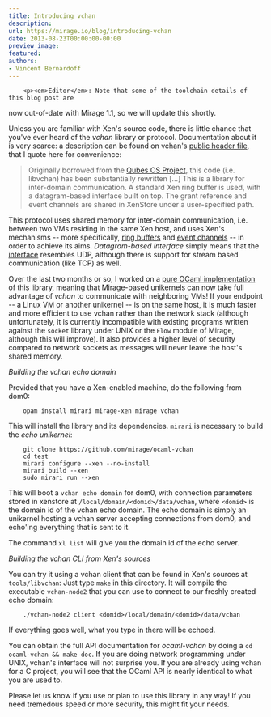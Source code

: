 ```yaml
---
title: Introducing vchan
description:
url: https://mirage.io/blog/introducing-vchan
date: 2013-08-23T00:00:00-00:00
preview_image:
featured:
authors:
- Vincent Bernardoff
---
```



        <p><em>Editor</em>: Note that some of the toolchain details of this blog post are
now out-of-date with Mirage 1.1, so we will update this shortly.</p>
<p>Unless you are familiar with Xen's source code, there is little chance
that you've ever heard of the <em>vchan</em> library or
protocol. Documentation about it is very scarce: a description can be
found on vchan's
<a href="http://xenbits.xen.org/gitweb/?p=xen.git%3Ba=blob%3Bf=xen/include/public/io/libxenvchan.h%3Bhb=HEAD - [404 Not Found]">public header file</a>,
that I quote here for convenience:</p>
<blockquote>
<p>Originally borrowed from the
<a href="http://www.qubes-os.org">Qubes OS Project</a>, this code (i.e. libvchan)
has been substantially rewritten [...]
This is a library for inter-domain communication.  A standard Xen ring
buffer is used, with a datagram-based interface built on top.  The
grant reference and event channels are shared in XenStore under a
user-specified path.</p>
</blockquote>
<p>This protocol uses shared memory for inter-domain communication,
i.e. between two VMs residing in the same Xen host, and uses Xen's
mechanisms -- more specifically,
<a href="http://www.informit.com/articles/article.aspx?p=1160234&amp;seqNum=3">ring buffers</a>
and
<a href="http://xenbits.xen.org/gitweb/?p=xen.git%3Ba=blob%3Bf=tools/libxc/xenctrl.h%3Bh=f2cebafc9ddd4815ffc73fcf9e0d292b1d4c91ff%3Bhb=HEAD#l934 - [404 Not Found]">event channels</a>
-- in order to achieve its aims. <em>Datagram-based interface</em> simply
means that the
<a href="http://xenbits.xen.org/gitweb/?p=xen.git%3Ba=blob%3Bf=tools/libvchan/libxenvchan.h%3Bh=6365d36a06f8c8f56454724cefc4c2f1d39beba2%3Bhb=HEAD - [404 Not Found]">interface</a>
resembles UDP, although there is support for stream based communication (like
TCP) as well.</p>
<p>Over the last two months or so, I worked on a <a href="http://github.com/mirage/ocaml-vchan">pure OCaml
implementation</a> of this library, meaning
that Mirage-based unikernels can now take full advantage of <em>vchan</em> to
communicate with neighboring VMs! If your endpoint -- a Linux VM or another
unikernel -- is on the same host, it is much faster and more efficient to use
vchan rather than the network stack (although unfortunately, it is currently
incompatible with existing programs written against the <code>socket</code> library under
UNIX or the <code>Flow</code> module of Mirage, although this will improve). It also
provides a higher level of security compared to network sockets as messages
will never leave the host's shared memory.</p>
<p><em>Building the vchan echo domain</em></p>
<p>Provided that you have a Xen-enabled machine, do the following from
dom0:</p>
<pre><code>    opam install mirari mirage-xen mirage vchan
</code></pre>
<p>This will install the library and its dependencies. <code>mirari</code> is
necessary to build the <em>echo unikernel</em>:</p>
<pre><code>    git clone https://github.com/mirage/ocaml-vchan
    cd test
    mirari configure --xen --no-install
    mirari build --xen
    sudo mirari run --xen
</code></pre>
<p>This will boot a <code>vchan echo domain</code> for dom0, with connection
parameters stored in xenstore at <code>/local/domain/&lt;domid&gt;/data/vchan</code>,
where <code>&lt;domid&gt;</code> is the domain id of the vchan echo domain. The echo
domain is simply an unikernel hosting a vchan server accepting
connections from dom0, and echo'ing everything that is sent to it.</p>
<p>The command <code>xl list</code> will give you the domain id of the echo
server.</p>
<p><em>Building the vchan CLI from Xen's sources</em></p>
<p>You can try it using a vchan client that can be found in Xen's sources
at <code>tools/libvchan</code>: Just type <code>make</code> in this directory. It will
compile the executable <code>vchan-node2</code> that you can use to connect to
our freshly created echo domain:</p>
<pre><code>    ./vchan-node2 client &lt;domid&gt;/local/domain/&lt;domid&gt;/data/vchan
</code></pre>
<p>If everything goes well, what you type in there will be echoed.</p>
<p>You can obtain the full API documentation for <em>ocaml-vchan</em> by doing a
<code>cd ocaml-vchan &amp;&amp; make doc</code>. If you are doing network programming
under UNIX, vchan's interface will not surprise you. If you are
already using vchan for a C project, you will see that the OCaml API
is nearly identical to what you are used to.</p>
<p>Please let us know if you use or plan to use this library in any way!
If you need tremedous speed or more security, this might fit your
needs.</p>

      
